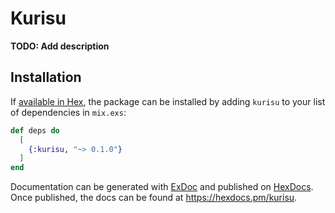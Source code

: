 # Kurisu

**TODO: Add description**

## Installation

If [available in Hex](https://hex.pm/docs/publish), the package can be installed
by adding `kurisu` to your list of dependencies in `mix.exs`:

```elixir
def deps do
  [
    {:kurisu, "~> 0.1.0"}
  ]
end
```

Documentation can be generated with [ExDoc](https://github.com/elixir-lang/ex_doc)
and published on [HexDocs](https://hexdocs.pm). Once published, the docs can
be found at <https://hexdocs.pm/kurisu>.

